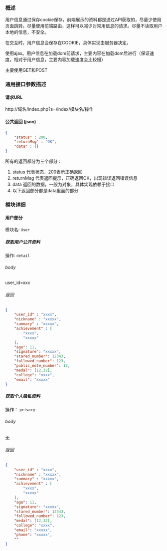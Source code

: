 ### 概述
用户信息通过保存cookie保存，前端展示的资料都是通过API获取的，尽量少使用页面跳转。尽量使用前端路由，这样可以减少对常用信息的请求。尽量不读取用户本地的信息，不安全。

在交互时，用户信息会保存在COOKIE，具体实现由服务器决定。

使用ajax。用户信息在加载dom前请求，主要内容在加载dom后进行（保证速度，相对于用户信息，主要内容加载速度会比较慢）

主要使用GET和POST

### 通用接口参数描述

#### 请求URL
http://域名/index.php?s=/index/模块名/操作

#### 公共返回 (json)

```json
{
    "status" : 200,
    "returnMsg" : "OK",
    "data" : {}
}

```

所有的返回都分为三个部分：
1. status 代表状态，200表示正确返回
1. returnMsg 代表返回提示，正确返回OK，出现错误返回错误信息
1. data 返回的数据，一般为对象，具体实现依赖于接口
1. 以下返回部分都是data里面的部分
### 模块详细

#### 用户部分

模块名: `User`

##### 获取用户公开资料

操作: `detail`

###### body

user_id=xxx

###### 返回

```json
{
    "user_id" : "xxxx",
    "nickname" : "xxxxx",
    "summary" : "xxxxx",
    "achievement" : [
        "xxxx",
        "xxxxx"
    ],
    "age": 11,
    "signature": "xxxxx",
    "stared_number": 12343,
    "followed_number": 123,
    "public_note_number": 12,
    "medal": [12,32],
    "college": "xxxx",
    "email": "xxxxx"
}
```

##### 获取个人隐私资料

操作： `privacy`

###### body

无

###### 返回

```json
{
    "user_id" : "xxxx",
    "nickname" : "xxxxx",
    "summary" : "xxxxx",
    "achievement" : [
        "xxxx",
        "xxxxx"
    ],
    "age": 11,
    "signature": "xxxxx",
    "stared_number": 12343,
    "followed_number": 123,
    "medal": [12,32],
    "college": "xxxx",
    "email": "xxxxx",
    "phone": "xxxxx",
    ""
}
```
